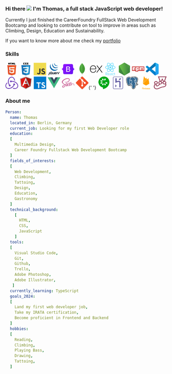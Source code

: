 ### Hi there <img src="https://raw.githubusercontent.com/MartinHeinz/MartinHeinz/master/wave.gif" width="30px"> I'm Thomas, a full stack JavaScript web developer!

Currently I just finished the CareerFoundry FullStack Web Development Bootcamp and looking to contribute on tool to improve in areas such as Climbing, Design, Education and Sustainability. 

If you want to know more about me check my [portfolio](https://https://tomprayondev.netlify.app/)

### Skills

  <img src='https://github.com/devicons/devicon/blob/master/icons/html5/html5-original-wordmark.svg'
                    width='40'
                    height='40'/>
  <img src='https://github.com/devicons/devicon/blob/master/icons/css3/css3-original-wordmark.svg'
                    width='40'
                    height='40'/>
  <img src='https://github.com/devicons/devicon/blob/master/icons/javascript/javascript-original.svg' width='40' height='40'/>
  <img
                    src='https://github.com/devicons/devicon/blob/master/icons/jquery/jquery-original-wordmark.svg'
                    width='40'
                    height='40'/>
  <img
                    src='https://github.com/devicons/devicon/blob/master/icons/bootstrap/bootstrap-original.svg'
                    width='40'
                    height='40'
                />
                <img
                    src='https://github.com/devicons/devicon/blob/master/icons/mongodb/mongodb-original.svg'
                    width='40'
                    height='40'
                />
                <img
                    src='https://github.com/devicons/devicon/blob/master/icons/express/express-original.svg'
                    width='40'
                    height='40'
                />
                <img
                    src='https://github.com/devicons/devicon/blob/master/icons/react/react-original-wordmark.svg'
                    width='40'
                    height='40'
                />
                <img
                    src='https://github.com/devicons/devicon/blob/master/icons/nodejs/nodejs-original.svg'
                    width='40'
                    height='40'
                />
                <img
                    src='https://github.com/devicons/devicon/blob/master/icons/npm/npm-original-wordmark.svg'
                    width='40'
                    height='40'
                />
                <img
                    src='https://github.com/devicons/devicon/blob/master/icons/vscode/vscode-original.svg'
                    width='40'
                    height='40'
                />
                <img
                    src='https://github.com/devicons/devicon/blob/master/icons/redux/redux-original.svg'
                    width='40'
                    height='40'
                />
                <img
                    src='https://github.com/devicons/devicon/blob/master/icons/angularjs/angularjs-original.svg'
                    width='40'
                    height='40'
                />
                <img
                    src='https://github.com/devicons/devicon/blob/master/icons/typescript/typescript-plain.svg'
                    width='40'
                    height='40'
                />
                <img
                    src='https://github.com/devicons/devicon/blob/master/icons/vuejs/vuejs-original.svg'
                    width='40'
                    height='40'
                />
                <img
                    src='https://github.com/devicons/devicon/blob/master/icons/sass/sass-original.svg'
                    width='40'
                    height='40'
                />
                <img
                    src='https://github.com/devicons/devicon/blob/master/icons/git/git-original.svg'
                    width='40'
                    height='40'
                />{' '}
                <img
                    src='https://github.com/devicons/devicon/blob/master/icons/cucumber/cucumber-plain.svg'
                    width='40'
                    height='40'
                />
                <img
                    src='https://github.com/devicons/devicon/blob/master/icons/heroku/heroku-original.svg'
                    width='40'
                    height='40'
                />
                <img
                    src='https://github.com/devicons/devicon/blob/master/icons/postgresql/postgresql-original.svg'
                    width='40'
                    height='40'
                />
                <img
                    src='https://github.com/devicons/devicon/blob/master/icons/firebase/firebase-plain-wordmark.svg'
                    width='40'
                    height='40'
                />
                <img
                    src='https://github.com/devicons/devicon/blob/master/icons/jest/jest-plain.svg'
                    width='40'
                    height='40'
                />

### About me
```yaml
Person:
  name: Thomas
  located_in: Berlin, Germany
  current_job: Looking for my first Web Developer role
  education:
  [
    Multimedia Design,
    Career Foundry Fullstack Web Development Bootcamp
  ]
  fields_of_interests:
  [
    Web Development,
    Climbing,
    Tattoing,
    Design,
    Education,
    Gastronomy
  ]
  technical_background:
    [
      HTML,
      CSS,
      JavaScript
    ]
  tools:
  [
    Visual Studio Code,
    Git,
    Github,
    Trello,
    Adobe Photoshop,
    Adobe Illustrator,
   ]
  currently_learning: TypeScript
  goals_2024:
  [
    Land my first web developer job,
    Take my IRATA certification,
    Become proficient in Frontend and Backend
  ]
  hobbies:
  [
    Reading,
    Climbing,
    Playing Bass,
    Drawing,
    Tattoing,
  ]
```

<!--
**tompra/tompra** is a ✨ _special_ ✨ repository because its `README.md` (this file) appears on your GitHub profile.

Here are some ideas to get you started:

- 🔭 I’m currently working on ...
- 🌱 I’m currently learning ...
- 👯 I’m looking to collaborate on ...
- 🤔 I’m looking for help with ...
- 💬 Ask me about ...
- 📫 How to reach me: ...
- 😄 Pronouns: ...
- ⚡ Fun fact: ...
-->
